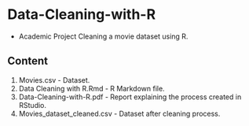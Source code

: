 # Data-Cleaning-with-R 
- Academic Project
Cleaning a movie dataset using R.


## Content

1. Movies.csv - Dataset.
2. Data Cleaning with R.Rmd - R Markdown file.
3. Data-Cleaning-with-R.pdf - Report explaining the process created in RStudio. 
4. Movies_dataset_cleaned.csv - Dataset after cleaning process. 


